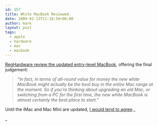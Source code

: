 ```yaml
---
id: 157
title: White MacBook Reviewed.
date: 2009-02-13T11:18:59+00:00
author: mark
layout: post
tags:
  - apple
  - hardware
  - mac
  - macbook
---
```

[RegHardware review the updated entry-level MacBook](http://www.reghardware.co.uk/2009/02/12/review_laptop_apple_macbook_white/), offering the final judgement:

> _&#8220;In fact, in terms of all-round value for money the new white MacBook might actually be the best buy in the entire Mac range at the moment. So if you’re thinking about upgrading an old Mac, or switching from a PC for the first time, the new white MacBook is almost certainly the best place to start.&#8221;_

Until the iMac and Mac Mini are updated, [I would tend to agree](http://www.sallonoroff.co.uk/blog/2009/01/white/)._
  
_